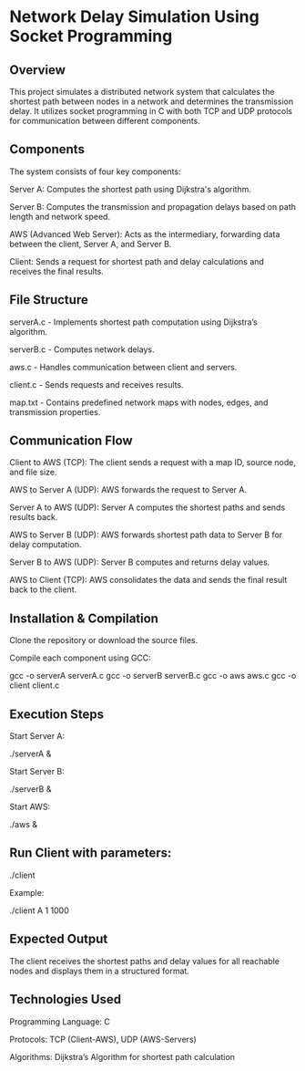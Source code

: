 # Network Delay Simulation Using Socket Programming

## Overview

This project simulates a distributed network system that calculates the shortest path between nodes in a network and determines the transmission delay. It utilizes socket programming in C with both TCP and UDP protocols for communication between different components.

## Components

The system consists of four key components:

Server A: Computes the shortest path using Dijkstra's algorithm.

Server B: Computes the transmission and propagation delays based on path length and network speed.

AWS (Advanced Web Server): Acts as the intermediary, forwarding data between the client, Server A, and Server B.

Client: Sends a request for shortest path and delay calculations and receives the final results.

## File Structure

serverA.c - Implements shortest path computation using Dijkstra’s algorithm.

serverB.c - Computes network delays.

aws.c - Handles communication between client and servers.

client.c - Sends requests and receives results.

map.txt - Contains predefined network maps with nodes, edges, and transmission properties.

## Communication Flow

Client to AWS (TCP): The client sends a request with a map ID, source node, and file size.

AWS to Server A (UDP): AWS forwards the request to Server A.

Server A to AWS (UDP): Server A computes the shortest paths and sends results back.

AWS to Server B (UDP): AWS forwards shortest path data to Server B for delay computation.

Server B to AWS (UDP): Server B computes and returns delay values.

AWS to Client (TCP): AWS consolidates the data and sends the final result back to the client.

## Installation & Compilation

Clone the repository or download the source files.

Compile each component using GCC:

gcc -o serverA serverA.c
gcc -o serverB serverB.c
gcc -o aws aws.c
gcc -o client client.c

## Execution Steps

Start Server A:

./serverA &

Start Server B:

./serverB &

Start AWS:

./aws &

## Run Client with parameters:

./client <MapID> <SourceNode> <FileSize>

Example:

./client A 1 1000

## Expected Output

The client receives the shortest paths and delay values for all reachable nodes and displays them in a structured format.

## Technologies Used

Programming Language: C

Protocols: TCP (Client-AWS), UDP (AWS-Servers)

Algorithms: Dijkstra’s Algorithm for shortest path calculation
